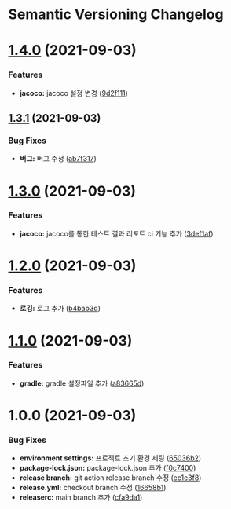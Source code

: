 # Semantic Versioning Changelog

# [1.4.0](https://github.com/kihyun-yang/convention-template/compare/v1.3.1...v1.4.0) (2021-09-03)


### Features

* **jacoco:** jacoco 설정 변경 ([9d2f111](https://github.com/kihyun-yang/convention-template/commit/9d2f111fda091fb6712e33cec98f9946cf406169))

## [1.3.1](https://github.com/kihyun-yang/convention-template/compare/v1.3.0...v1.3.1) (2021-09-03)


### Bug Fixes

* **버그:** 버그 수정 ([ab7f317](https://github.com/kihyun-yang/convention-template/commit/ab7f31775325bcf87c53a93f99e533845f8a0b78))

# [1.3.0](https://github.com/kihyun-yang/convention-template/compare/v1.2.0...v1.3.0) (2021-09-03)


### Features

* **jacoco:** jacoco를 통한 테스트 결과 리포트 ci 기능 추가 ([3def1af](https://github.com/kihyun-yang/convention-template/commit/3def1af65b14c97d332e9306a9f644e874cd8d77))

# [1.2.0](https://github.com/kihyun-yang/convention-template/compare/v1.1.0...v1.2.0) (2021-09-03)


### Features

* **로깅:** 로그 추가 ([b4bab3d](https://github.com/kihyun-yang/convention-template/commit/b4bab3dc5db587885cf1f22fd7b64f6630726c68))

# [1.1.0](https://github.com/kihyun-yang/convention-template/compare/v1.0.0...v1.1.0) (2021-09-03)


### Features

* **gradle:** gradle 설정파일 추가 ([a83665d](https://github.com/kihyun-yang/convention-template/commit/a83665d425fae56115ceec22266f30ce7f22b304))

# 1.0.0 (2021-09-03)


### Bug Fixes

* **environment settings:** 프로젝트 초기 환경 세팅 ([65036b2](https://github.com/kihyun-yang/convention-template/commit/65036b2c62c32961764dc1ac4c7902adeb5b2721))
* **package-lock.json:** package-lock.json 추가 ([f0c7400](https://github.com/kihyun-yang/convention-template/commit/f0c7400e943bc5e314ee7e2e776b4e4942dc0e30))
* **release branch:** git action release branch 수정 ([ec1e3f8](https://github.com/kihyun-yang/convention-template/commit/ec1e3f8763d13ca92121bd1c27e418c20ed93fe5))
* **release.yml:** checkout branch 수정 ([16658b1](https://github.com/kihyun-yang/convention-template/commit/16658b195432ae7a28d15ca2ea581b5ee95835d9))
* **releaserc:** main branch 추가 ([cfa9da1](https://github.com/kihyun-yang/convention-template/commit/cfa9da13c521f204c8239058dae9df66d50f5b14))
